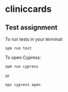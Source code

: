 # cliniccards

## Test assignment

To run tests in your terminal:

`npm run test`

To open Cypress:

`npm run cypress`

or

`npx cypress open`
